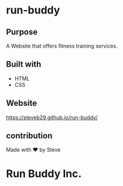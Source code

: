 # run-buddy

## Purpose
A Website that offers fitness training services.

## Built with
* HTML
* CSS

## Website
https://steveb29.github.io/run-buddy/

## contribution
Made with ❤️ by Steve

# Run Buddy Inc.
